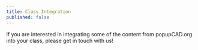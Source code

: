 ```yaml
---
title: Class Integration
published: false
---
```

If you are interested in integrating some of the content from popupCAD.org into your class, please get in touch with us!  
